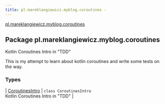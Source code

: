 ```yaml
---
title: pl.mareklangiewicz.myblog.coroutines - 
---
```


[pl.mareklangiewicz.myblog.coroutines](.)

## Package pl.mareklangiewicz.myblog.coroutines

Kotlin Coroutines Intro in "TDD"

This is my attempt to learn about kotlin coroutines and write some tests on the way.

### Types

| [CoroutinesIntro](-coroutines-intro/index.md) | `class CoroutinesIntro`<br>Kotlin Coroutines Intro in "TDD" |

